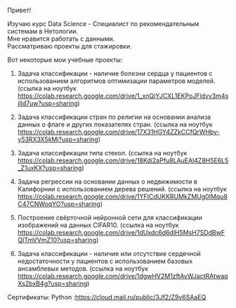 Привет! 

Изучаю курс Data Science  - Специалист по рекомендательным системам в Нетологии.\
Мне нравится работать с данными.\
Рассматриваю проекты для стажировки.

Вот некоторые мои учебные проекты:

   1. Задача классификации  - наличие болезни сердца у пациентов с использованием алгоритмов оптимизации параметров моделей.
   (ссылка на ноутбук https://colab.research.google.com/drive/1_xnQiYJCXL1EKPoJFldvv3m4sjlld7uw?usp=sharing)

   2. Задача классификации стран по религии на основании анализа данных о флаге и других показателях стран. 
   (ссылка на ноутбук https://colab.research.google.com/drive/17X31HGY4ZZkCCfQrWHby-y53RX3X5kMi?usp=sharing)

   3. Задача классификации типа стекол.
   (ссылка на ноутбук https://colab.research.google.com/drive/18Kdi2aPfu8LAuEAl4Z8H5E6L5_Z1uxKX?usp=sharing)

   4. Задача регрессии на основании данных о недвижимости в Калифорнии с использованием дерева решений.
   (ссылка на ноутбук https://colab.research.google.com/drive/1YFICdUKKRUMkZMUg0IMqu8C47CNWoqYO?usp=sharing)

   5. Построение свёрточной нейронной сети для классификации изображений на данных CIFAR10.
   (ссылка на ноутбук https://colab.research.google.com/drive/1dUxdc6d6dlH5MsH7SDdBwFQlTmVVmZ10?usp=sharing)
   
   6. Задача классификации - наличие или отсутствие сердечной недостаточности у пациентов с использованием базовых ансамблевых методов. (ссылка на ноутбук  https://colab.research.google.com/drive/1dgwHV2M1zftAvWJactRAtwaqXs2bxB4g?usp=sharing)


Cертификаты:
Python :https://cloud.mail.ru/public/3Jf2/Z9v6SAaEQ
